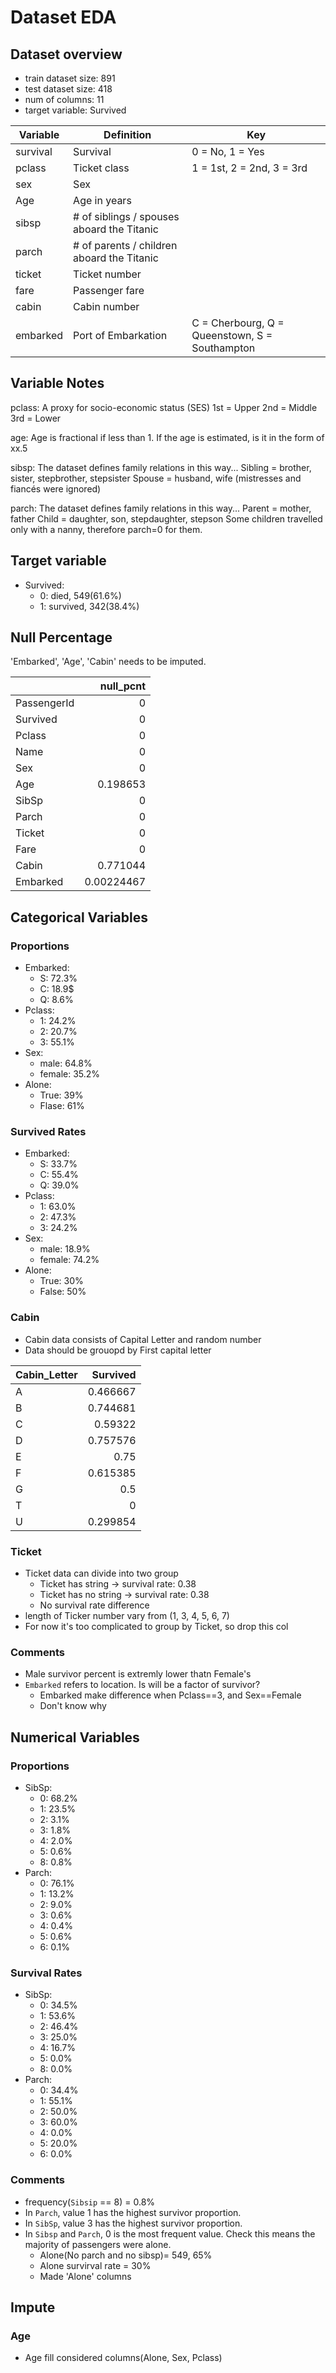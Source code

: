 # Dataset EDA

## Dataset overview
- train dataset size: 891
- test dataset size: 418
- num of columns: 11
- target variable: Survived

|Variable|Definition|Key|
|--- |--- |--- |
|survival|Survival|0 = No, 1 = Yes|
|pclass|Ticket class|1 = 1st, 2 = 2nd, 3 = 3rd|
|sex|Sex||
|Age|Age in years||
|sibsp|# of siblings / spouses aboard the Titanic||
|parch|# of parents / children aboard the Titanic||
|ticket|Ticket number||
|fare|Passenger fare||
|cabin|Cabin number||
|embarked|Port of Embarkation|C = Cherbourg, Q = Queenstown, S = Southampton|

## Variable Notes

pclass: A proxy for socio-economic status (SES)
1st = Upper
2nd = Middle
3rd = Lower

age: Age is fractional if less than 1. If the age is estimated, is it in the form of xx.5

sibsp: The dataset defines family relations in this way...
Sibling = brother, sister, stepbrother, stepsister
Spouse = husband, wife (mistresses and fiancés were ignored)

parch: The dataset defines family relations in this way...
Parent = mother, father
Child = daughter, son, stepdaughter, stepson
Some children travelled only with a nanny, therefore parch=0 for them.

## Target variable
- Survived:
    - 0: died, 549(61.6%)
    - 1: survived, 342(38.4%)

## Null Percentage

'Embarked', 'Age', 'Cabin' needs to be imputed.

|             |   null_pcnt |
|:------------|------------:|
| PassengerId |  0          |
| Survived    |  0          |
| Pclass      |  0          |
| Name        |  0          |
| Sex         |  0          |
| Age         |  0.198653   |
| SibSp       |  0          |
| Parch       |  0          |
| Ticket      |  0          |
| Fare        |  0          |
| Cabin       |  0.771044   |
| Embarked    |  0.00224467 |

## Categorical Variables

### Proportions

- Embarked:
    - S: 72.3%
    - C: 18.9$
    - Q: 8.6%
- Pclass:
    - 1: 24.2%
    - 2: 20.7%
    - 3: 55.1%
- Sex:
    - male: 64.8%
    - female: 35.2%
- Alone:
    - True: 39%
    - Flase: 61%

### Survived Rates
- Embarked:
    - S: 33.7%
    - C: 55.4%
    - Q: 39.0%
- Pclass:
    - 1: 63.0%
    - 2: 47.3%
    - 3: 24.2%
- Sex:
    - male: 18.9%
    - female: 74.2%
- Alone:
    - True: 30%
    - False: 50%

### Cabin
- Cabin data consists of Capital Letter and random number
- Data should be grouopd by First capital letter

| Cabin_Letter   |   Survived |
|:---------------|-----------:|
| A              |   0.466667 |
| B              |   0.744681 |
| C              |   0.59322  |
| D              |   0.757576 |
| E              |   0.75     |
| F              |   0.615385 |
| G              |   0.5      |
| T              |   0        |
| U              |   0.299854 |

### Ticket 
- Ticket data can divide into two group
    - Ticket has string -> survival rate: 0.38
    - Ticket has no string -> survival rate: 0.38
    - No survival rate difference
- length of Ticker number vary from (1, 3, 4, 5, 6, 7)
- For now it's too complicated to group by Ticket, so drop this col

### Comments

- Male survivor percent is extremly lower thatn Female's
- `Embarked` refers to location. Is will be a factor of survivor?
    - Embarked make difference when Pclass==3, and Sex==Female
    - Don't know why


## Numerical Variables

### Proportions
- SibSp:
    - 0: 68.2%
    - 1: 23.5%
    - 2: 3.1%
    - 3: 1.8%
    - 4: 2.0%
    - 5: 0.6%
    - 8: 0.8%
- Parch:
    - 0: 76.1%
    - 1: 13.2%
    - 2: 9.0%
    - 3: 0.6%
    - 4: 0.4%
    - 5: 0.6%
    - 6: 0.1%

### Survival Rates
- SibSp:
    - 0: 34.5%
    - 1: 53.6%
    - 2: 46.4%
    - 3: 25.0%
    - 4: 16.7%
    - 5: 0.0%
    - 8: 0.0%
- Parch:
    - 0: 34.4%
    - 1: 55.1%
    - 2: 50.0%
    - 3: 60.0%
    - 4: 0.0%
    - 5: 20.0%
    - 6: 0.0%

### Comments

- frequency(`Sibsip` == 8) = 0.8%
- In `Parch`, value 1 has the highest survivor proportion. 
- In `SibSp`, value 3 has the highest survivor proportion. 
- In `Sibsp` and `Parch`, 0 is the most frequent value. Check this means the majority of passengers were alone.
    - Alone(No parch and no sibsp)= 549,  65%
    - Alone survirval rate = 30%
    - Made 'Alone' columns

## Impute

### Age
- Age fill considered columns(Alone, Sex, Pclass)
